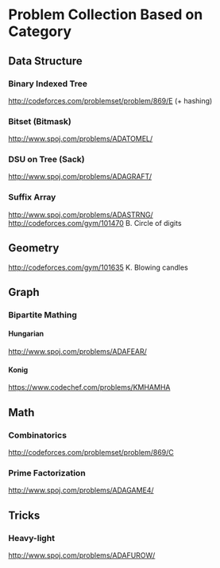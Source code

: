 # Problem Collection Based on Category



## Data Structure

### Binary Indexed Tree
http://codeforces.com/problemset/problem/869/E (+ hashing)

### Bitset (Bitmask)

http://www.spoj.com/problems/ADATOMEL/

### DSU on Tree (Sack)

http://www.spoj.com/problems/ADAGRAFT/

### Suffix Array

http://www.spoj.com/problems/ADASTRNG/
http://codeforces.com/gym/101470 B. Circle of digits



## Geometry

http://codeforces.com/gym/101635 K. Blowing candles



## Graph

### Bipartite Mathing

#### Hungarian

http://www.spoj.com/problems/ADAFEAR/

#### Konig

https://www.codechef.com/problems/KMHAMHA



## Math

### Combinatorics
http://codeforces.com/problemset/problem/869/C

### Prime Factorization

http://www.spoj.com/problems/ADAGAME4/



## Tricks

### Heavy-light

http://www.spoj.com/problems/ADAFUROW/